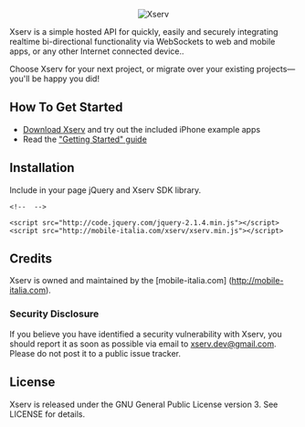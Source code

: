 <p align="center" >
  <img src="http://mobile-italia.com/xserv/assets/images/apple-icon-114x114.png" alt="Xserv" title="Xserv">
</p>

Xserv is a simple hosted API for quickly, easily and securely integrating realtime bi-directional functionality via WebSockets to web and mobile apps, or any other Internet connected device..

Choose Xserv for your next project, or migrate over your existing projects—you'll be happy you did!

## How To Get Started

- [Download Xserv](https://github.com/xserv/xserv-js/archive/master.zip) and try out the included iPhone example apps
- Read the ["Getting Started" guide](http://mobile-italia.com/xserv/docs#)

## Installation

Include in your page jQuery and Xserv SDK library.

```
<!--  -->

<script src="http://code.jquery.com/jquery-2.1.4.min.js"></script>
<script src="http://mobile-italia.com/xserv/xserv.min.js"></script>
```

## Credits

Xserv is owned and maintained by the [mobile-italia.com] (http://mobile-italia.com).


### Security Disclosure

If you believe you have identified a security vulnerability with Xserv, you should report it as soon as possible via email to xserv.dev@gmail.com. Please do not post it to a public issue tracker.

## License

Xserv is released under the GNU General Public License version 3. See LICENSE for details.
